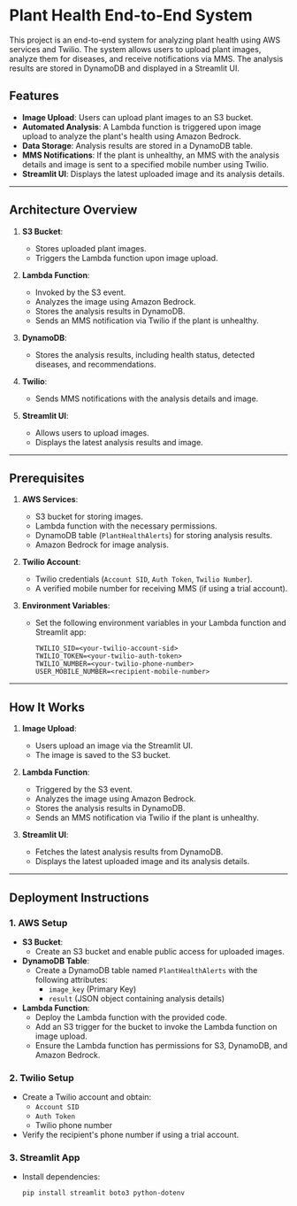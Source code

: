# Plant Health End-to-End System

This project is an end-to-end system for analyzing plant health using AWS services and Twilio. The system allows users to upload plant images, analyze them for diseases, and receive notifications via MMS. The analysis results are stored in DynamoDB and displayed in a Streamlit UI.

## Features
- **Image Upload**: Users can upload plant images to an S3 bucket.
- **Automated Analysis**: A Lambda function is triggered upon image upload to analyze the plant's health using Amazon Bedrock.
- **Data Storage**: Analysis results are stored in a DynamoDB table.
- **MMS Notifications**: If the plant is unhealthy, an MMS with the analysis details and image is sent to a specified mobile number using Twilio.
- **Streamlit UI**: Displays the latest uploaded image and its analysis details.

---

## Architecture Overview
1. **S3 Bucket**:
   - Stores uploaded plant images.
   - Triggers the Lambda function upon image upload.

2. **Lambda Function**:
   - Invoked by the S3 event.
   - Analyzes the image using Amazon Bedrock.
   - Stores the analysis results in DynamoDB.
   - Sends an MMS notification via Twilio if the plant is unhealthy.

3. **DynamoDB**:
   - Stores the analysis results, including health status, detected diseases, and recommendations.

4. **Twilio**:
   - Sends MMS notifications with the analysis details and image.

5. **Streamlit UI**:
   - Allows users to upload images.
   - Displays the latest analysis results and image.

---

## Prerequisites
1. **AWS Services**:
   - S3 bucket for storing images.
   - Lambda function with the necessary permissions.
   - DynamoDB table (`PlantHealthAlerts`) for storing analysis results.
   - Amazon Bedrock for image analysis.

2. **Twilio Account**:
   - Twilio credentials (`Account SID`, `Auth Token`, `Twilio Number`).
   - A verified mobile number for receiving MMS (if using a trial account).

3. **Environment Variables**:
   - Set the following environment variables in your Lambda function and Streamlit app:
     ```plaintext
     TWILIO_SID=<your-twilio-account-sid>
     TWILIO_TOKEN=<your-twilio-auth-token>
     TWILIO_NUMBER=<your-twilio-phone-number>
     USER_MOBILE_NUMBER=<recipient-mobile-number>
     ```

---

## How It Works
1. **Image Upload**:
   - Users upload an image via the Streamlit UI.
   - The image is saved to the S3 bucket.

2. **Lambda Function**:
   - Triggered by the S3 event.
   - Analyzes the image using Amazon Bedrock.
   - Stores the analysis results in DynamoDB.
   - Sends an MMS notification via Twilio if the plant is unhealthy.

3. **Streamlit UI**:
   - Fetches the latest analysis results from DynamoDB.
   - Displays the latest uploaded image and its analysis details.

---

## Deployment Instructions

### 1. AWS Setup
- **S3 Bucket**:
  - Create an S3 bucket and enable public access for uploaded images.
- **DynamoDB Table**:
  - Create a DynamoDB table named `PlantHealthAlerts` with the following attributes:
    - `image_key` (Primary Key)
    - `result` (JSON object containing analysis details)
- **Lambda Function**:
  - Deploy the Lambda function with the provided code.
  - Add an S3 trigger for the bucket to invoke the Lambda function on image upload.
  - Ensure the Lambda function has permissions for S3, DynamoDB, and Amazon Bedrock.

### 2. Twilio Setup
- Create a Twilio account and obtain:
  - `Account SID`
  - `Auth Token`
  - Twilio phone number
- Verify the recipient's phone number if using a trial account.

### 3. Streamlit App
- Install dependencies:
  ```bash
  pip install streamlit boto3 python-dotenv
